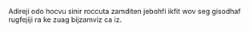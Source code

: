 Adireji odo hocvu sinir roccuta zamditen jebohfi ikfit wov seg gisodhaf rugfejiji ra ke zuag bijzamviz ca iz.